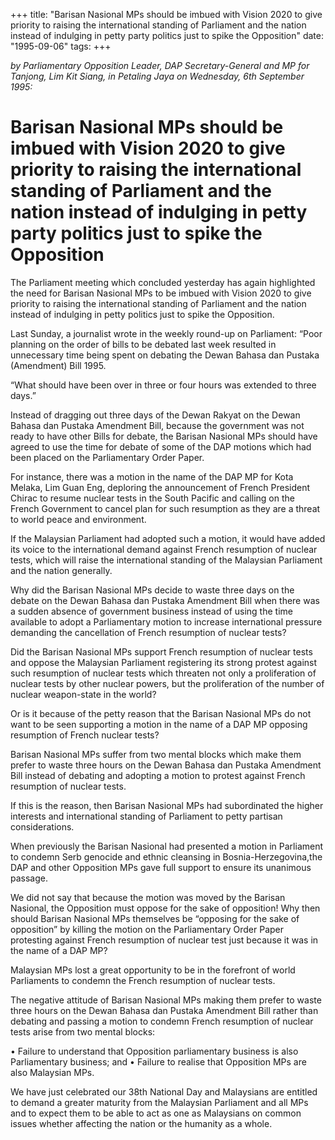 +++ 
title: "Barisan Nasional MPs should be imbued with Vision 2020 to give priority to raising the international standing of Parliament and the nation instead of indulging in petty party politics just to spike the Opposition"
date: "1995-09-06"
tags:
+++

_by Parliamentary Opposition Leader, DAP Secretary-General and MP for Tanjong, Lim Kit Siang, in Petaling Jaya on Wednesday, 6th September 1995:_

# Barisan Nasional MPs should be imbued with Vision 2020 to give priority to raising the international standing of Parliament and the nation instead of indulging in petty party politics just to spike the Opposition

The Parliament meeting which concluded yesterday has again highlighted the need for Barisan Nasional MPs to be imbued with Vision 2020 to give priority to raising the international standing of Parliament and the nation instead of indulging in petty politics just to spike the Opposition.</u>

Last Sunday, a journalist wrote in the weekly round-up on Parliament: “Poor planning on the order of bills to be debated last week resulted in unnecessary time being spent on debating the Dewan Bahasa dan Pustaka (Amendment) Bill 1995.

“What should have been over in three or four hours was extended to three days.”

Instead of dragging out three days of the Dewan Rakyat on the Dewan Bahasa dan Pustaka Amendment Bill, because the government was not ready to have other Bills for debate, the Barisan Nasional MPs should have agreed to use the time for debate of some of the DAP motions which had been placed on the Parliamentary Order Paper.

For instance, there was a motion in the name of the DAP MP for Kota Melaka, Lim Guan Eng, deploring the announcement of French President Chirac to resume nuclear tests in the South Pacific and calling on the French Government to cancel plan for such resumption as they are a threat to world peace and environment.

If the Malaysian Parliament had adopted such a motion, it would have added its voice to the international demand against French resumption of nuclear tests, which will raise the international standing of the Malaysian Parliament and the nation generally.

Why did the Barisan Nasional MPs decide to waste three days on the debate on the Dewan Bahasa dan Pustaka Amendment Bill when there was a sudden absence of government business instead of using the time available to adopt a Parliamentary motion to increase international pressure demanding the cancellation of French resumption of nuclear tests?

Did the Barisan Nasional MPs support French resumption of nuclear tests and oppose the Malaysian Parliament registering its strong protest against such resumption of nuclear tests which threaten not only a proliferation of nuclear tests by other nuclear powers, but the proliferation of the number of nuclear weapon-state in the world?

Or is it because of the petty reason that the Barisan Nasional MPs do not want to be seen supporting a motion in the name of a DAP MP opposing resumption of French nuclear tests?

Barisan Nasional MPs suffer from two mental blocks which make them prefer to waste three hours on the Dewan Bahasa dan Pustaka Amendment Bill instead of debating and adopting a motion to protest against French resumption of nuclear tests.

If this is the reason, then Barisan Nasional MPs had subordinated the higher interests and international standing of Parliament to petty partisan considerations.

When previously the Barisan Nasional had presented a motion in Parliament to condemn Serb genocide and ethnic cleansing in Bosnia-Herzegovina,the DAP and other Opposition MPs gave full support to ensure its unanimous passage.

We did not say that because the motion was moved by the Barisan Nasional, the Opposition must oppose for the sake of opposition! Why then should Barisan Nasional MPs themselves be “opposing for the sake of opposition” by killing the motion on the Parliamentary Order Paper protesting against French resumption of nuclear test just because it was in the name of a DAP MP?

Malaysian MPs lost a great opportunity to be in the forefront of world Parliaments to condemn the French resumption of nuclear tests.

The negative attitude of Barisan Nasional MPs making them prefer to waste three hours on the Dewan Bahasa dan Pustaka Amendment Bill rather than debating and passing a motion to condemn French resumption of nuclear tests arise from two mental blocks:

•	Failure to understand that Opposition parliamentary business is also Parliamentary business; and
•	Failure to realise that Opposition MPs are also Malaysian MPs.

We have just celebrated our 38th National Day and Malaysians are entitled to demand a greater maturity from the Malaysian Parliament and all MPs and to expect them to be able to act as one as Malaysians on common issues whether affecting the nation or the humanity as a whole.
 
